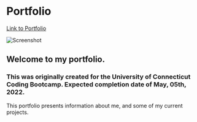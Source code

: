 # Portfolio

[Link to Portfolio](https://marikadicarlo.github.io/Portfolio/)

![Screenshot]()


## Welcome to my portfolio. 
### This was originally created for the University of Connecticut Coding Bootcamp. Expected completion date of May, 05th, 2022.

This portfolio presents information about me, and some of my current projects.